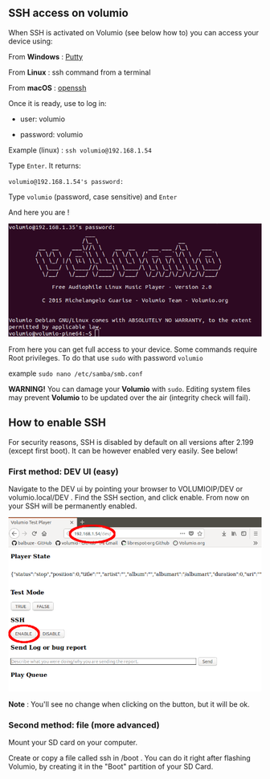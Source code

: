 ## SSH access on volumio

When SSH is activated on Volumio (see below how to) you can access your device using:

From __Windows__ : [Putty](https://putty.org/)

From __Linux__ : ssh command from a terminal

From __macOS__ : [openssh](https://www.macupdate.com/app/mac/5675/openssh#)

Once it is ready, use to log in:

* user: volumio

* password: volumio

Example (linux) : `ssh volumio@192.168.1.54`

Type `Enter`. It returns:

`volumio@192.168.1.54's password:`

Type `volumio` (password, case sensitive) and `Enter`

And here you are !

<img src="./img/log_ssh.png">

From here you can get full access to your device.
Some commands require Root privileges. To do that use `sudo` with password `volumio`

example `sudo nano /etc/samba/smb.conf`

__WARNING!__  You can damage your __Volumio__ with `sudo`. Editing system files may prevent __Volumio__ to be updated over the air (integrity check will fail).

## How to enable SSH

For security reasons, SSH is disabled by default on all versions after 2.199 (except first boot). It can be however enabled very easily. See below!

### First method: DEV UI (easy)

Navigate to the DEV ui by pointing your browser to VOLUMIOIP/DEV or volumio.local/DEV . Find the SSH section, and click enable. From now on your SSH will be permanently enabled.

<img src="./img/ssh_enable.png">


__Note__ : You'll see no change when clicking on the button, but it will be ok.


### Second method: file (more advanced)

Mount your SD card on your computer.

Create or copy a file called ssh in /boot . You can do it right after flashing Volumio, by creating it in the "Boot" partition of your SD Card.
